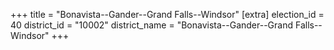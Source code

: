 +++
title = "Bonavista--Gander--Grand Falls--Windsor"
[extra]
election_id = 40
district_id = "10002"
district_name = "Bonavista--Gander--Grand Falls--Windsor"
+++
